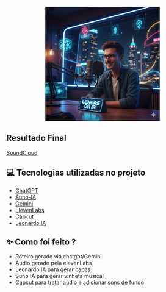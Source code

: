 <p align="center">
<img 
    src="./imgs/Gemini.jpg"
    width="300"
/>
</p>

<p align="center">

## Resultado Final

[SoundCloud](https://tinyurl.com/LendasdaIAep01)

## 💻 Tecnologias utilizadas no projeto

- [ChatGPT](https://chat.openai.com/) 
- [Suno-IA](https://suno.com/)
- [Gemini](https://gemini.google.com/)
- [ElevenLabs](https://beta.elevenlabs.io/)
- [Capcut](https://www.capcut.com/pt-br/)
- [Leonardo IA](https://leonardo.ai/)

## ✨ Como foi feito ?

- Roteiro gerado via chatgpt/Gemini
- Audio gerado pela elevenLabs
- Leonardo IA para gerar capas
- Suno IA para gerar vinheta musical
- Capcut para tratar aúdio e adicionar sons de fundo
